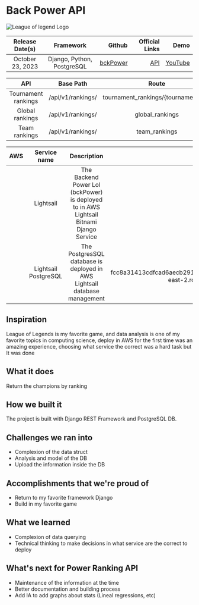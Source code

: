 # Back Power API 

![League of legend Logo](https://oyster.ignimgs.com/mediawiki/apis.ign.com/league-of-legends/8/86/League_of_legends_logo_transparent.png?width=640)

| Release Date(s) | Framework | Github | Official Links | Demo |
| :-----------------: | :-----------:| -----:| -----------------:| -------:|
| October 23, 2023   | Django, Python, PostgreSQL | [bckPower](https://github.com/yonathanavila/bckPower) | [API](http://3.17.97.72:3301/api/v1/) | [YouTube](http://youtube.com) |

|    **API**      | Base Path | Route | Search Param | Example |
| :----------: | :--------:| :----:| :-----------:| :-----: |
| Tournament rankings | /api/v1/rankings/ | tournament_rankings/{tournament_id}/ | stage _string_ | [example 1](http://3.17.97.72:3301/api/v1/ranking/tournament_rankings/108998961191900167?stage=Groups) |
| Global rankings | /api/v1/rankings/ | global_rankings | number_of_teams _number_ | [example 2](http://3.17.97.72:3301/api/v1/ranking/global_rankings?number_of_teams=20) |
| Team rankings | /api/v1/rankings/ | team_rankings | team_ids _array_ | [example 3](http://3.17.97.72:3301/api/v1/ranking/team_rankings?team_ids=[98767991853197861,98767991926151025,98767991853197861]) |


|**AWS**|**Service name**|**Description**|**Endpoint**|
|:-----:|:--------------:|:-------------:|:----------:|
||Lightsail|The Backend Power Lol (bckPower) is deployed to in AWS Lightsail Bitnami Django Service|[URL](http://3.17.97.72)||
||Lightsail PostgreSQL|The PostgresSQL database is deployed in AWS Lightsail database management|ls-fcc8a31413cdfcad6aecb291ce3443af29d3deaa.cktpqzyjhu2w.us-east-2.rds.amazonaws.com|
## Inspiration

League of Legends is my favorite game, and data analysis is one of my favorite topics in computing science,  deploy in AWS for the first time was an amazing experience, choosing what service the correct was a hard task but It was done

## What it does

Return the champions by ranking 

## How we built it

The project is built with Django REST Framework and PostgreSQL DB.

## Challenges we ran into

- Complexion of the data struct
- Analysis and model of the DB
- Upload the information inside the DB

## Accomplishments that we're proud of

- Return to my favorite framework Django 
- Build in my favorite game

## What we learned

- Complexion of data querying
- Technical thinking to make decisions in what service are the correct to deploy

## What's next for Power Ranking API

- Maintenance of the information at the time
- Better documentation and building process
- Add IA to add graphs about stats (Lineal regressions, etc)
